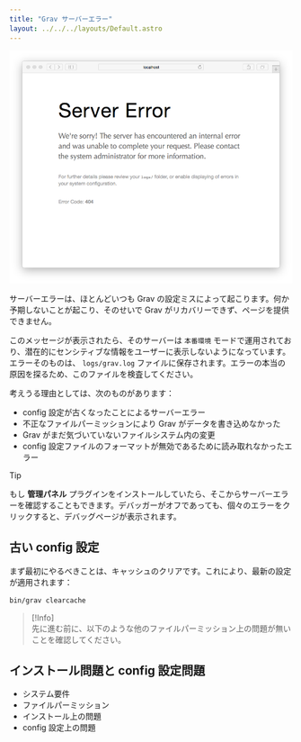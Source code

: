 ```yaml
---
title: "Grav サーバーエラー"
layout: ../../../layouts/Default.astro
---
```


![](grav-server-error.png)

サーバーエラーは、ほとんどいつも Grav の設定ミスによって起こります。何か予期しないことが起こり、そのせいで Grav がリカバリーできず、ページを提供できません。

このメッセージが表示されたら、そのサーバーは `本番環境` モードで運用されており、潜在的にセンシティブな情報をユーザーに表示しないようになっています。エラーそのものは、 `logs/grav.log` ファイルに保存されます。エラーの本当の原因を探るため、このファイルを検査してください。

考えうる理由としては、次のものがあります：

* config 設定が古くなったことによるサーバーエラー
* 不正なファイルパーミッションにより Grav がデータを書き込めなかった
* Grav がまだ気づいていないファイルシステム内の変更
* config 設定ファイルのフォーマットが無効であるために読み取れなかったエラー


> [!Tip]  
> もし **管理パネル** プラグインをインストールしていたら、そこからサーバーエラーを確認することもできます。デバッガーがオフであっても、個々のエラーをクリックすると、デバッグページが表示されます。

<h2 id="out-of-date-configuration">古い config 設定</h2>

まず最初にやるべきことは、キャッシュのクリアです。これにより、最新の設定が適用されます：

```bash
bin/grav clearcache
```

> [!Info]  
> 先に進む前に、以下のような他のファイルパーミッション上の問題が無いことを確認してください。

<h2 id="installation-and-configuration-issues">インストール問題と config 設定問題</h2>

- システム要件
- ファイルパーミッション
- インストール上の問題
- config 設定上の問題

